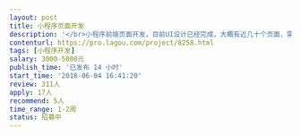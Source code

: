 ```yaml
---                
layout: post       
title: 小程序页面开发           
description: '</br>小程序前端页面开发，目前UI设计已经完成，大概有近几十个页面，需要完成前端页面开发工作。</br>要求：熟悉微信小程序前端开发，时间充裕，能配合后端开发完成整体项目开发工作。</br>'     
contenturl: https://pro.lagou.com/project/8258.html      
tags: [小程序开发]            
salary: 3000-5000元          
publish_time: '已发布 14 小时'         
start_time: '2018-06-04 16:41:20'           
review: 311人                   
apply: 17人                   
recommend: 5人                   
time_range: 1-2周              
status: 招募中                  
---                 
```

